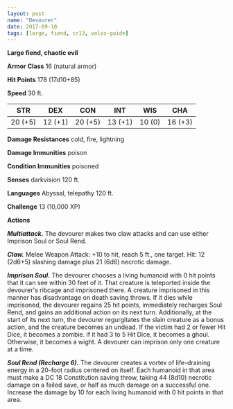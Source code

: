 ```yaml
---
layout: post
name: "Devourer"
date: 2017-09-10
tags: [large, fiend, cr13, volos-guide]
---
```


**Large fiend, chaotic evil**

**Armor Class** 16 (natural armor)

**Hit Points** 178 (17d10+85)

**Speed** 30 ft.

|   STR   |   DEX   |   CON   |   INT   |   WIS   |   CHA   |
|:-----:|:-----:|:-----:|:-----:|:-----:|:-----:|
| 20 (+5) | 12 (+1) | 20 (+5) | 13 (+1) | 10 (0) | 16 (+3) |

**Damage Resistances** cold, fire, lightning

**Damage Immunities** poison

**Condition Immunities** poisoned

**Senses** darkvision 120 ft.

**Languages** Abyssal, telepathy 120 ft.

**Challenge** 13 (10,000 XP)

**Actions**

***Multiattack.*** The devourer makes two claw attacks and can use either Imprison Soul or Soul Rend.

***Claw.*** Melee Weapon Attack: +10 to hit, reach 5 ft., one target. Hit: 12 (2d6+5) slashing damage plus 21 (6d6) necrotic damage.

***Imprison Soul.*** The devourer chooses a living humanoid with 0 hit points that it can see within 30 feet of it. That creature is teleported inside the devourer's ribcage and imprisoned there. A creature imprisoned in this manner has disadvantage on death saving throws. If it dies while imprisoned, the devourer regains 25 hit points, immediately recharges Soul Rend, and gains an additional action on its next turn. Additionally, at the start of its next turn, the devourer regurgitates the slain creature as a bonus action, and the creature becomes an undead. If the victim had 2 or fewer Hit Dice, it becomes a zombie. if it had 3 to 5 Hit Dice, it becomes a ghoul. Otherwise, it becomes a wight. A devourer can imprison only one creature at a time.

***Soul Rend (Recharge 6).*** The devourer creates a vortex of life-draining energy in a 20-foot radius centered on itself. Each humanoid in that area must make a DC 18 Constitution saving throw, taking 44 (8d10) necrotic damage on a failed save, or half as much damage on a successful one. Increase the damage by 10 for each living humanoid with 0 hit points in that area.

